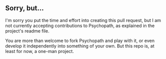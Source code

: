 ## Sorry, but...

I'm sorry you put the time and effort into creating this pull request, but I am
not currently accepting contributions to Psychopath, as explained in the
project's readme file.

You are more than welcome to fork Psychopath and play with it, or even develop
it independently into something of your own.  But this repo is, at least for
now, a one-man project.
